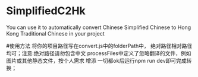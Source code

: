 # SimplifiedC2Hk
You can use it to automatically convert Chinese Simplified Chinese to Hong Kong Traditional Chinese in your project

#使用方法
将你的项目路径写在convert.js中的folderPath中，
绝对路径相对路径均可；注意:绝对路径请勿包含中文
processFiles中定义了忽略翻译的文件，例如图片或其他静态文件，按个人需求
增添
一切都ok后运行npm run dev即可完成转换；
